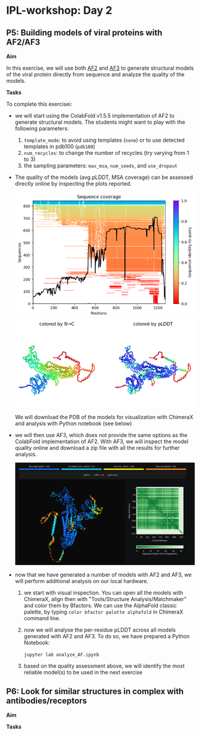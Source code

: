 # IPL-workshop: Day 2

## P5: Building models of viral proteins with AF2/AF3

**Aim**

In this exercise, we will use both [AF2](https://colab.research.google.com/github/sokrypton/ColabFold/blob/main/AlphaFold2.ipynb) and [AF3](https://alphafoldserver.com/about) to generate structural models of the viral protein directly from sequence and analyze the quality of the models.

**Tasks**

To complete this exercisei:
* we will start using the ColabFold v1.5.5 implementation of AF2 to generate structural models.
  The students might want to play with the following parameters:
  1. ```template_mode```: to avoid using templates (```none```) or to use detected templates in pdb100 (```pdb100```)
  2. ```num_recycles```: to change the number of recycles (try varying from 1 to 3)
  3. the sampling parameters: ```max_msa```, ```num_seeds```, and ```use_dropout``` 

* The quality of the models (avg.pLDDT, MSA coverage) can be assessed directly online by inspecting the plots reported. 

  ![title](MSA.png)
  ![title](AF2-pLDDT.png)

  We will download the PDB of the models for visualization with ChimeraX and analysis with Python notebook (see below)

* we will then use AF3, which does not provide the same options as the ColabFold implementation of AF2. With AF3, we will inspect the model quality online and download a zip file with all the results for further analysis.

  ![title](AF3.png)

* now that we have generated a number of models with AF2 and AF3, we will perform additional analysis on our local hardware.
  1. we start with visual inspection. You can open all the models with ChimeraX, align then with "Tools/Structure Analysis/Matchmaker" and color them by Bfactors. We can use the AlphaFold classic palette, by typing ```color bfactor palette alphafold``` in ChimeraX command line. 

  2. now we will analyse the per-residue pLDDT across all models generated with AF2 and AF3. To do so, we have prepared a Python Notebook:

     ```jupyter lab analyze_AF.ipynb```

  3. based on the quality assessment above, we will identify the most reliable model(s) to be used in the next exercise 

## P6: Look for similar structures in complex with antibodies/receptors

**Aim**

**Tasks**

